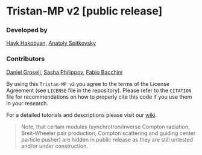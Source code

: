 # Tristan-MP v2 [public release]

### Developed by
[Hayk Hakobyan](http://github.com/haykh), [Anatoly Spitkovsky](https://github.com/ntoles)

### Contributors
[Daniel Groselj](https://github.com/dgroselj), [Sasha Philippov](https://github.com/Sashaph), [Fabio Bacchini](https://github.com/fabsilfab)

By using this `Tristan-MP v2` you agree to the terms of the License Agreement (see `LICENSE` file in the repository). Please refer to the `CITATION` file for recommendations on how to properly cite this code if you use them in your research.

For a detailed tutorials and descriptions please visit our [wiki](https://ntoles.github.io/tristan-wiki/).

> Note, that certain modules (synchrotron/inverse Compton radiation, Breit-Wheeler pair production, Compton scattering and guiding center particle pusher) are hidden in public release as they are still untested and/or under construction.
